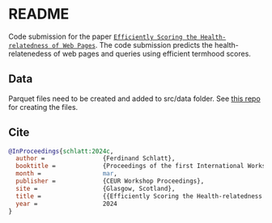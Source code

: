# README

Code submission for the paper [`Efficiently Scoring the Health-relatedness of Web Pages`](https://downloads.webis.de/publications/papers/schlatt_2024c.pdf). The code submission predicts the health-relatenedess of web pages and queries using efficient termhood scores.

## Data

Parquet files need to be created and added to src/data folder. See [this repo](https://github.com/webis-de/coling22-mining-health-related-statements) for creating the files.

## Cite

```bib
@InProceedings{schlatt:2024c,
  author =                {Ferdinand Schlatt},
  booktitle =             {Proceedings of the first International Workshop on Open Web Search (WOWS 2024)},
  month =                 mar,
  publisher =             {CEUR Workshop Proceedings},
  site =                  {Glasgow, Scotland},
  title =                 {{Efficiently Scoring the Health-relatedness of Web Pages}},
  year =                  2024
}
```